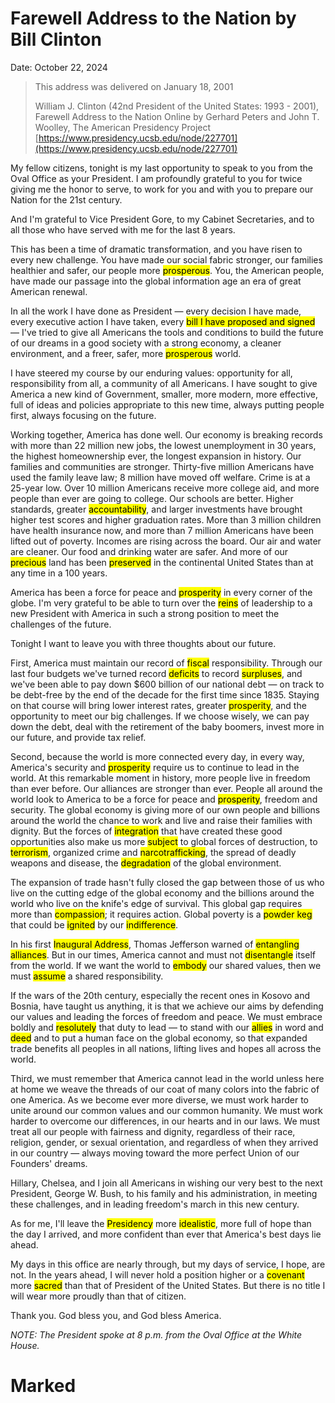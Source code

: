 # Farewell Address to the Nation by Bill Clinton

Date: October 22, 2024

>This address was delivered on January 18, 2001
> 
> William J. Clinton (42nd President of the United States: 1993 - 2001), Farewell Address to the Nation Online by Gerhard Peters and John T. Woolley, The American Presidency Project [https://www.presidency.ucsb.edu/node/227701](https://www.presidency.ucsb.edu/node/227701)

My fellow citizens, tonight is my last opportunity to speak to you from the Oval Office as your President. I am profoundly grateful to you for twice giving me the honor to serve, to work for you and with you to prepare our Nation for the 21st century.

And I'm grateful to Vice President Gore, to my Cabinet Secretaries, and to all those who have served with me for the last 8 years.

This has been a time of dramatic transformation, and you have risen to every new challenge. You have made our social fabric stronger, our families healthier and safer, our people more <mark>prosperous</mark>. You, the American people, have made our passage into the global information age an era of great American renewal.

In all the work I have done as President — every decision I have made, every executive action I have taken, every <mark>bill I have proposed and signed</mark> — I've tried to give all Americans the tools and conditions to build the future of our dreams in a good society with a strong economy, a cleaner environment, and a freer, safer, more <mark>prosperous</mark> world.

I have steered my course by our enduring values: opportunity for all, responsibility from all, a community of all Americans. I have sought to give America a new kind of Government, smaller, more modern, more effective, full of ideas and policies appropriate to this new time, always putting people first, always focusing on the future.

Working together, America has done well. Our economy is breaking records with more than 22 million new jobs, the lowest unemployment in 30 years, the highest homeownership ever, the longest expansion in history. Our families and communities are stronger. Thirty-five million Americans have used the family leave law; 8 million have moved off welfare. Crime is at a 25-year low. Over 10 million Americans receive more college aid, and more people than ever are going to college. Our schools are better. Higher standards, greater <mark>accountability</mark>, and larger investments have brought higher test scores and higher graduation rates. More than 3 million children have health insurance now, and more than 7 million Americans have been lifted out of poverty. Incomes are rising across the board. Our air and water are cleaner. Our food and drinking water are safer. And more of our <mark>precious</mark> land has been <mark>preserved</mark> in the continental United States than at any time in a 100 years.

America has been a force for peace and <mark>prosperity</mark> in every corner of the globe. I'm very grateful to be able to turn over the <mark>reins</mark> of leadership to a new President with America in such a strong position to meet the challenges of the future.

Tonight I want to leave you with three thoughts about our future.

First, America must maintain our record of <mark>fiscal</mark> responsibility. Through our last four budgets we've turned record <mark>deficits</mark> to record <mark>surpluses</mark>, and we've been able to pay down $600 billion of our national debt — on track to be debt-free by the end of the decade for the first time since 1835. Staying on that course will bring lower interest rates, greater <mark>prosperity</mark>, and the opportunity to meet our big challenges. If we choose wisely, we can pay down the debt, deal with the retirement of the baby boomers, invest more in our future, and provide tax relief.

Second, because the world is more connected every day, in every way, America's security and <mark>prosperity</mark> require us to continue to lead in the world. At this remarkable moment in history, more people live in freedom than ever before. Our alliances are stronger than ever. People all around the world look to America to be a force for peace and <mark>prosperity</mark>, freedom and security. The global economy is giving more of our own people and billions around the world the chance to work and live and raise their families with dignity. But the forces of <mark>integration</mark> that have created these good opportunities also make us more <mark>subject</mark> to global forces of destruction, to <mark>terrorism</mark>, organized crime and <mark>narcotrafficking</mark>, the spread of deadly weapons and disease, the <mark>degradation</mark> of the global environment.

The expansion of trade hasn't fully closed the gap between those of us who live on the cutting edge of the global economy and the billions around the world who live on the knife's edge of survival. This global gap requires more than <mark>compassion</mark>; it requires action. Global poverty is a <mark>powder keg</mark> that could be <mark>ignited</mark> by our <mark>indifference</mark>.

In his first <mark>Inaugural Address</mark>, Thomas Jefferson warned of <mark>entangling alliances</mark>. But in our times, America cannot and must not <mark>disentangle</mark> itself from the world. If we want the world to <mark>embody</mark> our shared values, then we must <mark>assume</mark> a shared responsibility.

If the wars of the 20th century, especially the recent ones in Kosovo and Bosnia, have taught us anything, it is that we achieve our aims by defending our values and leading the forces of freedom and peace. We must embrace boldly and <mark>resolutely</mark> that duty to lead — to stand with our <mark>allies</mark> in word and <mark>deed</mark> and to put a human face on the global economy, so that expanded trade benefits all peoples in all nations, lifting lives and hopes all across the world.

Third, we must remember that America cannot lead in the world unless here at home we weave the threads of our coat of many colors into the fabric of one America. As we become ever more diverse, we must work harder to unite around our common values and our common humanity. We must work harder to overcome our differences, in our hearts and in our laws. We must treat all our people with fairness and dignity, regardless of their race, religion, gender, or sexual orientation, and regardless of when they arrived in our country — always moving toward the more perfect Union of our Founders' dreams.

Hillary, Chelsea, and I join all Americans in wishing our very best to the next President, George W. Bush, to his family and his administration, in meeting these challenges, and in leading freedom's march in this new century.

As for me, I'll leave the <mark>Presidency</mark> more <mark>idealistic</mark>, more full of hope than the day I arrived, and more confident than ever that America's best days lie ahead.

My days in this office are nearly through, but my days of service, I hope, are not. In the years ahead, I will never hold a position higher or a <mark>covenant</mark> more <mark>sacred</mark> than that of President of the United States. But there is no title I will wear more proudly than that of citizen.

Thank you. God bless you, and God bless America.

*NOTE: The President spoke at 8 p.m. from the Oval Office at the White House.*

<div id="marked-list">
  <h1>Marked</h1>
</div>

<script>
  (function() {
    const markedEl = document.querySelectorAll('mark');
    const ul = document.createElement('ul');

    const uniqueTexts = new Set();

    markedEl.forEach(el => {
      const text = el.textContent;

      if (!uniqueTexts.has(text)) {
        uniqueTexts.add(text);
        
        const li = document.createElement('li');
        li.textContent = text;
        
        ul.appendChild(li);
      }
    });
    
    document.getElementById('marked-list').appendChild(ul);
  })();
</script>



